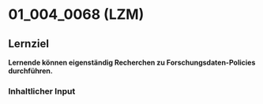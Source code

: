 # 01_004_0068 (LZM)

## Lernziel

**Lernende können eigenständig Recherchen zu Forschungsdaten-Policies durchführen.**

### Inhaltlicher Input
